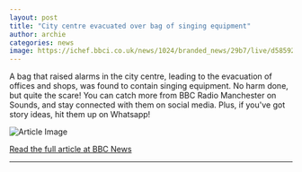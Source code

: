 ```yaml
---
layout: post
title: "City centre evacuated over bag of singing equipment"
author: archie
categories: news
image: https://ichef.bbci.co.uk/news/1024/branded_news/29b7/live/d5859250-8fc7-11f0-98cb-fd5ed4a6011e.jpg
---
```

A bag that raised alarms in the city centre, leading to the evacuation of offices and shops, was found to contain singing equipment. No harm done, but quite the scare! You can catch more from BBC Radio Manchester on Sounds, and stay connected with them on social media. Plus, if you've got story ideas, hit them up on Whatsapp!

![Article Image](https://ichef.bbci.co.uk/news/1024/branded_news/29b7/live/d5859250-8fc7-11f0-98cb-fd5ed4a6011e.jpg)

[Read the full article at BBC News](https://www.bbc.com/news/articles/c0ezgl3vg0do?at_medium=RSS&at_campaign=rss)

---

